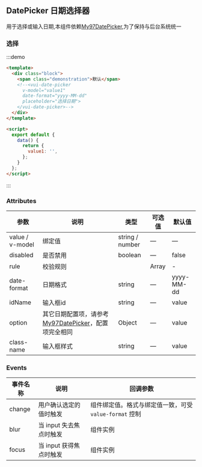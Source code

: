 
## DatePicker 日期选择器

用于选择或输入日期,本组件依赖[My97DatePicker](http://www.my97.net/),为了保持与后台系统统一

###  选择

:::demo 
```html
<template>
  <div class="block">
    <span class="demonstration">默认</span>
    <!--<vui-date-picker
      v-model="value1"
      date-format="yyyy-MM-dd"
      placeholder="选择日期">
    </vui-date-picker>-->
  </div>
</template>

<script>
  export default {
    data() {
      return {
        value1: '',
      };
    }
  };
</script>
```
:::



### Attributes
| 参数      | 说明          | 类型      | 可选值                           | 默认值  |
|---------- |-------------- |---------- |--------------------------------  |-------- |
| value / v-model | 绑定值 |  string / number | — | — |
| disabled | 是否禁用 | boolean | — | false |
| rule | 校验规则 |  | Array | - |
| date-format | 日期格式 | string | — | yyyy-MM-dd |
| idName | 输入框id | string | — | value |
| option | 其它日期配置项，请参考[My97DatePicker](http://www.my97.net/)，配置项完全相同 | Object | — | value |
| class-name | 输入框样式 | string | — | value |

### Events
| 事件名称      | 说明    | 回调参数      |
|---------|--------|---------|
| change | 用户确认选定的值时触发 | 组件绑定值。格式与绑定值一致，可受 `value-format` 控制 |
| blur | 当 input 失去焦点时触发 | 组件实例 |
| focus | 当 input 获得焦点时触发 | 组件实例 |

